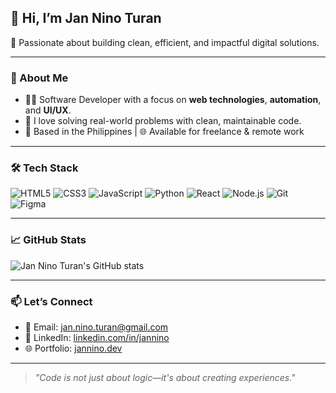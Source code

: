 ## 👋 Hi, I’m Jan Nino Turan

🚀 Passionate about building clean, efficient, and impactful digital solutions.

---

### 💼 About Me

- 🧑‍💻 Software Developer with a focus on **web technologies**, **automation**, and **UI/UX**.
- 🎯 I love solving real-world problems with clean, maintainable code.
- 📍 Based in the Philippines | 🌐 Available for freelance & remote work

---

### 🛠 Tech Stack

![HTML5](https://img.shields.io/badge/HTML5-E34F26?style=flat&logo=html5&logoColor=white)
![CSS3](https://img.shields.io/badge/CSS3-1572B6?style=flat&logo=css3&logoColor=white)
![JavaScript](https://img.shields.io/badge/JavaScript-F7DF1E?style=flat&logo=javascript&logoColor=black)
![Python](https://img.shields.io/badge/Python-3776AB?style=flat&logo=python&logoColor=white)
![React](https://img.shields.io/badge/React-61DAFB?style=flat&logo=react&logoColor=black)
![Node.js](https://img.shields.io/badge/Node.js-339933?style=flat&logo=nodedotjs&logoColor=white)
![Git](https://img.shields.io/badge/Git-F05032?style=flat&logo=git&logoColor=white)
![Figma](https://img.shields.io/badge/Figma-F24E1E?style=flat&logo=figma&logoColor=white)

---

### 📈 GitHub Stats

![Jan Nino Turan's GitHub stats](https://github-readme-stats.vercel.app/api?username=JanNinoTuran&show_icons=true&theme=github_dark&hide_border=true)

---

### 📫 Let’s Connect

- 📧 Email: [jan.nino.turan@gmail.com](mailto:turanjannino01@gmail.com)
- 💼 LinkedIn: [linkedin.com/in/jannino]([https://linkedin.com/in/jannino](https://www.linkedin.com/in/jan-ni%C3%B1o-turan))
- 🌐 Portfolio: [jannino.dev](https://jannino.dev) 

---

> *"Code is not just about logic—it's about creating experiences."*

